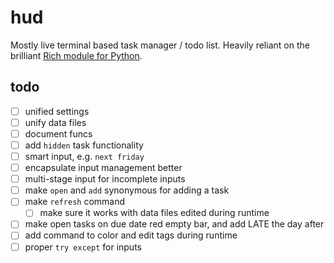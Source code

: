 # hud
Mostly live terminal based task manager / todo list. Heavily reliant on the brilliant [Rich module for Python](https://github.com/willmcgugan/rich).



## todo

- [ ] unified settings
- [ ] unify data files
- [ ] document funcs
- [ ] add `hidden` task functionality
- [ ] smart input, e.g. `next friday`
- [ ] encapsulate input management better
- [ ] multi-stage input for incomplete inputs
- [ ] make `open` and `add` synonymous for adding a task
- [ ] make `refresh` command
	- [ ] make sure it works with data files edited during runtime
- [ ] make open tasks on due date red empty bar, and add LATE the day after
- [ ] add command to color and edit tags during runtime
- [ ] proper `try except` for inputs